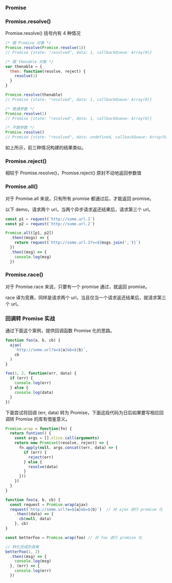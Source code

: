 ### Promise

### Promise.resolve()

Promise.resolve() 括号内有 4 种情况

```js
/* 跟 Promise 对象 */
Promise.resolve(Promise.resolve(1))
// Promise {state: "resolved", data: 1, callbackQueue: Array(0)}

/* 跟 thenable 对象 */
var thenable = {
  then: function(resolve, reject) {
    resolve(1)
  }
}

Promise.resolve(thenable)
// Promise {state: "resolved", data: 1, callbackQueue: Array(0)}

/* 普通参数 */
Promise.resolve(1)
// Promise {state: "resolved", data: 1, callbackQueue: Array(0)}

/* 不跟参数 */
Promise.resolve()
// Promise {state: "resolved", data: undefined, callbackQueue: Array(0)}
```

如上所示，前三种情况构建的结果类似。

### Promise.reject()

相较于 Promise.resolve()，Promise.reject() 原封不动地返回参数值

### Promise.all()

对于 Promise.all 来说，只有所有 promise 都通过后，才能返回 promise。

以下 demo，请求两个 url，当两个异步请求返还结果后，请求第三个 url。

```js
const p1 = request(`http://some.url.1`)
const p2 = request(`http://some.url.2`)

Promise.all([p1, p2])
  .then((msgs) => {
    return request(`http://some.url.3?v=${msgs.join(',')}`)
  })
  .then((msg) => {
    console.log(msg)
  })
```

### Promise.race()

对于 Promise.race 来说，只要有一个 promise 通过，就返回 promise。

race 译为竞赛，同样是请求两个 url，当且仅当一个请求返还结果后，就请求第三个 url。

### 回调转 Promise 实战

通过下面这个案例，提供回调函数 Promise 化的思路。

```js
function foo(a, b, cb) {
  ajax(
    `http://some.url?a=${a}&b=${b}`,
    cb
  )
}

foo(1, 2, function(err, data) {
  if (err) {
    console.log(err)
  } else {
    console.log(data)
  }
})
```

下面尝试将回调 (err, data) 转为 Promise，下面这段代码为日后如果要写相应回调转 Promise 的库有借鉴意义。

```js
Promise.wrap = function(fn) {
  return funtion() {
    const args = [].slice.call(arguments)
    return new Promise((resolve, reject) => {
      fn.apply(null, args.concat((err, data) => {
        if (err) {
          reject(err)
        } else {
          resolve(data)
        }
      }))
    })
  }
}

function foo(a, b, cb) {
  const request = Promise.wrap(ajax)
  request(`http://some.url?a=${a}&b=${b}`)  // 对 ajax 进行 promise 化
    .then((data) => {
      cb(null, data)
    }, cb)
}

const betterFoo = Promise.wrap(foo) // 对 foo 进行 promise 化

// 转化完成的效果
betterFoo(1, 2)
  .then((msg) => {
    console.log(msg)
  }, (err) => {
    console.log(err)
  })
```